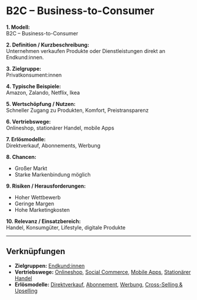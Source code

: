 # B2C – Business-to-Consumer

**1. Modell:**  
B2C – Business-to-Consumer  

**2. Definition / Kurzbeschreibung:**  
Unternehmen verkaufen Produkte oder Dienstleistungen direkt an Endkund:innen.  

**3. Zielgruppe:**  
Privatkonsument:innen  

**4. Typische Beispiele:**  
Amazon, Zalando, Netflix, Ikea  

**5. Wertschöpfung / Nutzen:**  
Schneller Zugang zu Produkten, Komfort, Preistransparenz  

**6. Vertriebswege:**  
Onlineshop, stationärer Handel, mobile Apps  

**7. Erlösmodelle:**  
Direktverkauf, Abonnements, Werbung  

**8. Chancen:**  
- Großer Markt  
- Starke Markenbindung möglich  

**9. Risiken / Herausforderungen:**  
- Hoher Wettbewerb  
- Geringe Margen  
- Hohe Marketingkosten  

**10. Relevanz / Einsatzbereich:**  
Handel, Konsumgüter, Lifestyle, digitale Produkte  

---

## Verknüpfungen
- **Zielgruppen:** [Endkund:innen](../zielgruppen/endkundinnen.md)
- **Vertriebswege:** [Onlineshop](../vertriebswege/onlineshop.md), [Social Commerce](../vertriebswege/social-commerce.md), [Mobile Apps](../vertriebswege/mobile-apps.md), [Stationärer Handel](../vertriebswege/stationaer.md)
- **Erlösmodelle:** [Direktverkauf](../erloesmodelle/direktverkauf.md), [Abonnement](../erloesmodelle/abonnement.md), [Werbung](../erloesmodelle/werbung.md), [Cross-Selling & Upselling](../erloesmodelle/cross-selling.md)
